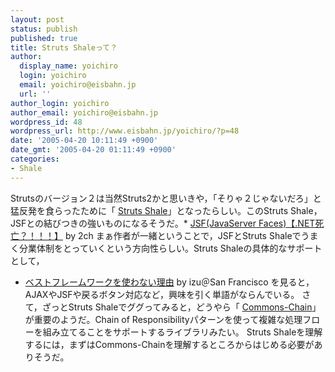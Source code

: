 ```yaml
---
layout: post
status: publish
published: true
title: Struts Shaleって？
author:
  display_name: yoichiro
  login: yoichiro
  email: yoichiro@eisbahn.jp
  url: ''
author_login: yoichiro
author_email: yoichiro@eisbahn.jp
wordpress_id: 48
wordpress_url: http://www.eisbahn.jp/yoichiro/?p=48
date: '2005-04-20 10:11:49 +0900'
date_gmt: '2005-04-20 01:11:49 +0900'
categories:
- Shale
---
```


Strutsのバージョン２は当然Struts2かと思いきや，「そりゃ２じゃないだろ」と猛反発を食らったために「
[Struts Shale](http://wiki.apache.org/struts/StrutsShale)」となったらしい。このStruts Shale，JSFとの結びつきの強いものになるそうだ。* [JSF(JavaServer Faces)【.NET死亡？！！！】](http://pc8.2ch.net/test/read.cgi/tech/1059208396/286) by 2ch
まぁ作者が一緒ということで，JSFとStruts Shaleでうまく分業体制をとっていくという方向性らしい。Struts Shaleの具体的なサポートとして，

* [ベストフレームワークを使わない理由](http://izu.shinzui.org/comments/start/2005-03-24/1) by izu＠San Francisco
を見ると，AJAXやJSFや戻るボタン対応など，興味を引く単語がならんでいる。
さて，ざっとStruts Shaleでググってみると，どうやら「
[Commons-Chain](http://jakarta.apache.org/commons/chain/)」が重要のようだ。Chain of Responsibilityパターンを使って複雑な処理フローを組み立てることをサポートするライブラリみたい。
Struts Shaleを理解するには，まずはCommons-Chainを理解するところからはじめる必要がありそうだ。
